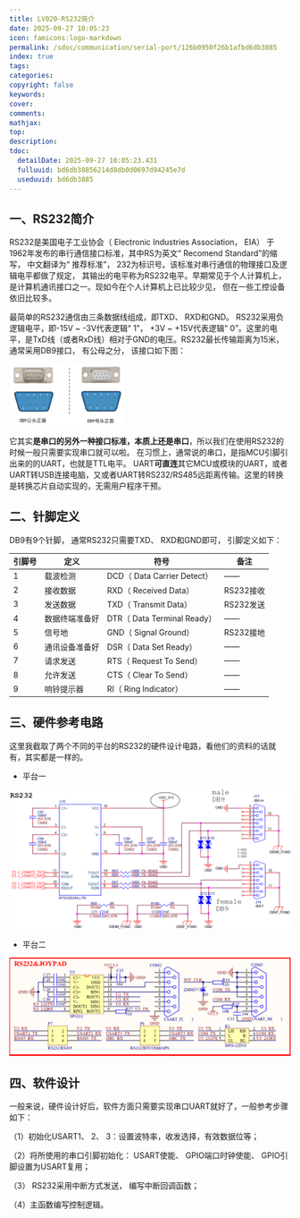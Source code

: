 ```yaml
---
title: LV020-RS232简介
date: 2025-09-27 10:05:23
icon: famicons:logo-markdown
permalink: /sdoc/communication/serial-port/126b0950f26b1afbd6db3885
index: true
tags:
categories:
copyright: false
keywords:
cover:
comments:
mathjax:
top:
description:
tdoc:
  detailDate: 2025-09-27 10:05:23.431
  fulluuid: bd6db38856214d8db0d0697d94245e7d
  useduuid: bd6db3885
---
```



<!-- more -->


## 一、RS232简介

RS232是美国电子工业协会（ Electronic Industries Association， EIA） 于1962年发布的串行通信接口标准，其中RS为英文“ Recomend Standard”的缩写， 中文翻译为“ 推荐标准”， 232为标识号。该标准对串行通信的物理接口及逻辑电平都做了规定， 其输出的电平称为RS232电平。早期常见于个人计算机上，是计算机通讯接口之一。现如今在个人计算机上已比较少见， 但在一些工控设备依旧比较多。

最简单的RS232通信由三条数据线组成，即TXD、 RXD和GND。 RS232采用负逻辑电平，即-15V ~ -3V代表逻辑“ 1”， +3V ~ +15V代表逻辑“ 0”。这里的电平，是TxD线（或者RxD线）相对于GND的电压。RS232最长传输距离为15米，通常采用DB9接口， 有公母之分， 该接口如下图：

<img src="./LV020-RS232简介/img/image-20230502074534375.png" alt="image-20230502074534375" style="zoom: 20%;" />

它其实**是串口的另外一种接口标准，本质上还是串口**，所以我们在使用RS232的时候一般只需要实现串口就可以啦。 在习惯上，通常说的串口，是指MCU引脚引出来的的UART，也就是TTL电平。 UART**可直连**其它MCU或模块的UART，或者UART转USB连接电脑，又或者UART转RS232/RS485远距离传输。这里的转换是转换芯片自动实现的，无需用户程序干预。

## 二、针脚定义

DB9有9个针脚， 通常RS232只需要TXD、 RXD和GND即可， 引脚定义如下：

| 引脚号 | 定义           | 符号                        | 备注      |
| ------ | -------------- | --------------------------- | --------- |
| 1      | 载波检测       | DCD（ Data Carrier Detect） | ——        |
| 2      | 接收数据       | RXD（ Received Data）       | RS232接收 |
| 3      | 发送数据       | TXD（ Transmit Data）       | RS232发送 |
| 4      | 数据终端准备好 | DTR（ Data Terminal Ready） | ——        |
| 5      | 信号地         | GND（ Signal Ground）       | RS232接地 |
| 6      | 通讯设备准备好 | DSR（ Data Set Ready）      | ——        |
| 7      | 请求发送       | RTS（ Request To Send）     | ——        |
| 8      | 允许发送       | CTS（ Clear To Send）       | ——        |
| 9      | 响铃提示器     | RI（ Ring Indicator）       | ——        |

## 三、硬件参考电路

这里我截取了两个不同的平台的RS232的硬件设计电路，看他们的资料的话就有，其实都是一样的。

- 平台一

<img src="./LV020-RS232简介/img/image-20230502075347142.png" alt="image-20230502075347142" style="zoom:50%;" />

- 平台二

<img src="./LV020-RS232简介/img/image-20230502075511743.png" alt="image-20230502075511743" style="zoom:50%;" />

## 四、软件设计

一般来说，硬件设计好后，软件方面只需要实现串口UART就好了，一般参考步骤如下：

（1）初始化USART1、 2、 3：设置波特率，收发选择，有效数据位等；

（2）将所使用的串口引脚初始化： USART使能、 GPIO端口时钟使能、 GPIO引脚设置为USART复用；

（3） RS232采用中断方式发送， 编写中断回调函数；

（4）主函数编写控制逻辑。
